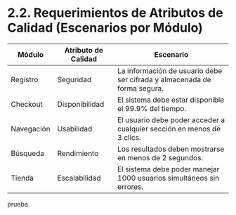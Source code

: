 # 2.2. Requerimientos de Atributos de Calidad (Escenarios por Módulo)



| Módulo     | Atributo de Calidad | Escenario                                                                 |
|------------|----------------------|---------------------------------------------------------------------------|
| Registro   | Seguridad            | La información de usuario debe ser cifrada y almacenada de forma segura. |
| Checkout   | Disponibilidad       | El sistema debe estar disponible el 99.9% del tiempo.                     |
| Navegación | Usabilidad           | El usuario debe poder acceder a cualquier sección en menos de 3 clics.   |
| Búsqueda   | Rendimiento          | Los resultados deben mostrarse en menos de 2 segundos.                    |
| Tienda     | Escalabilidad         | El sistema debe poder manejar 1000 usuarios simultáneos sin errores.     |

prueba